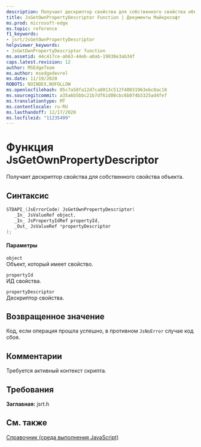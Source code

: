 ```yaml
---
description: Получает дескриптор свойства для собственного свойства объекта.
title: JsGetOwnPropertyDescriptor Function | Документы Майкрософт
ms.prod: microsoft-edge
ms.topic: reference
f1_keywords:
- jsrt/JsGetOwnPropertyDescriptor
helpviewer_keywords:
- JsGetOwnPropertyDescriptor function
ms.assetid: 44c417ce-ab63-44eb-a0ab-19838e3ab34f
caps.latest.revision: 12
author: MSEdgeTeam
ms.author: msedgedevrel
ms.date: 11/19/2020
ROBOTS: NOINDEX,NOFOLLOW
ms.openlocfilehash: 05c7a58fa12d7ca8013c512f40031963ebc8ac18
ms.sourcegitcommit: a35a6b5bbc21b7df61d08cbc6b074b5325ad4fef
ms.translationtype: MT
ms.contentlocale: ru-RU
ms.lasthandoff: 12/17/2020
ms.locfileid: "11235499"
---
```

# Функция JsGetOwnPropertyDescriptor

Получает дескриптор свойства для собственного свойства объекта.  
  
## Синтаксис  
  
```cpp  
STDAPI_(JsErrorCode) JsGetOwnPropertyDescriptor(  
   _In_ JsValueRef object,  
   _In_ JsPropertyIdRef propertyId,  
   _Out_ JsValueRef *propertyDescriptor  
);  
```  
  
#### Параметры  
 `object`  
 Объект, который имеет свойство.  
  
 `propertyId`  
 ИД свойства.  
  
 `propertyDescriptor`  
 Дескриптор свойства.  
  
## Возвращенное значение  
 Код, если операция прошла успешно, в противном `JsNoError` случае код сбоя.  
  
## Комментарии  
 Требуется активный контекст скрипта.  
  
## Требования  
 **Заглавная:** jsrt.h  
  
## См. также  
 [Справочник (среда выполнения JavaScript)](../chakra-hosting/reference-javascript-runtime.md)
